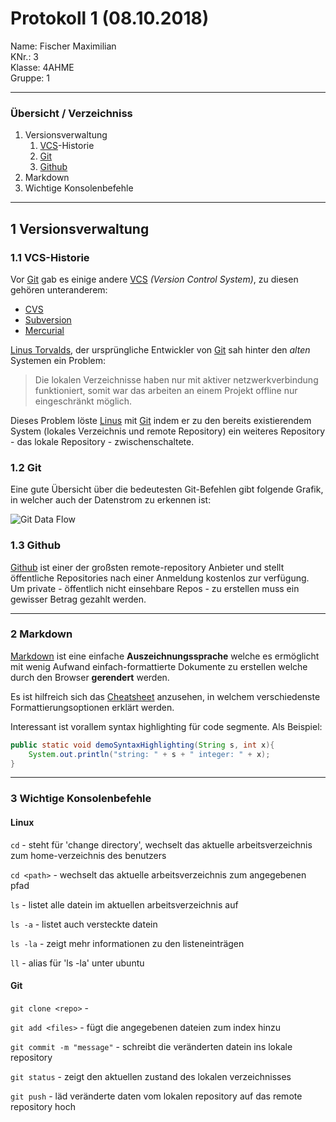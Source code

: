 # Protokoll 1 (08.10.2018)
Name: Fischer Maximilian  
KNr.: 3  
Klasse: 4AHME  
Gruppe: 1  
___
### Übersicht / Verzeichniss

1. Versionsverwaltung
    1. [VCS][vcs]-Historie
    1. [Git][git]
    1. [Github][github]
1. Markdown
1. Wichtige Konsolenbefehle 
___
## **1** Versionsverwaltung

### **1.1** VCS-Historie

Vor [Git][git] gab es einige andere [VCS][vcs] *(Version Control System)*, zu diesen gehören unteranderem:

- [CVS][cvs]
- [Subversion][subversion]
- [Mercurial][mercurial]

[Linus Torvalds][linus], der ursprüngliche Entwickler von [Git][git] sah hinter den *alten* Systemen ein Problem:
> Die lokalen Verzeichnisse haben nur mit aktiver netzwerkverbindung funktioniert, somit war das arbeiten an einem Projekt offline nur eingeschränkt möglich.

Dieses Problem löste [Linus][linus] mit [Git][git] indem er zu den bereits existierendem System (lokales Verzeichnis und remote Repository) ein weiteres Repository - das lokale Repository - zwischenschaltete.

### **1.2** Git


Eine gute Übersicht über die bedeutesten Git-Befehlen gibt folgende Grafik, in welcher auch der Datenstrom zu erkennen ist:

![Git Data Flow][gitdataflow]

### **1.3** Github
[Github][github] ist einer der großsten remote-repository Anbieter und stellt öffentliche Repositories nach einer Anmeldung kostenlos zur verfügung. Um private - öffentlich nicht einsehbare Repos - zu erstellen muss ein gewisser Betrag gezahlt werden.

___
### **2** Markdown

[Markdown][markdown] ist eine einfache **Auszeichnungssprache** welche es ermöglicht mit wenig Aufwand einfach-formattierte Dokumente zu erstellen welche durch den Browser **gerendert** werden.

Es ist hilfreich sich das [Cheatsheet][cheatsheet] anzusehen, in welchem verschiedenste Formattierungsoptionen erklärt werden. 

Interessant ist vorallem syntax highlighting für code segmente. Als Beispiel:
```java
public static void demoSyntaxHighlighting(String s, int x){
    System.out.println("string: " + s + " integer: " + x);
}
```

___
### **3** Wichtige Konsolenbefehle

#### Linux

`cd` - steht für 'change directory', wechselt das aktuelle arbeitsverzeichnis zum home-verzeichnis des benutzers  

`cd <path>` - wechselt das aktuelle arbeitsverzeichnis zum angegebenen pfad  

`ls` - listet alle datein im aktuellen arbeitsverzeichnis auf  

`ls -a` - listet auch versteckte datein  

`ls -la` - zeigt mehr informationen zu den listeneinträgen  

`ll` - alias für 'ls -la' unter ubuntu 

#### Git

`git clone <repo>` -   

`git add <files>` - fügt die angegebenen dateien zum index hinzu  

`git commit -m "message"` - schreibt die veränderten datein ins lokale repository 

`git status` - zeigt den aktuellen zustand des lokalen verzeichnisses  

`git push` - läd veränderte daten vom lokalen repository auf das remote repository hoch  


[vcs]: https://en.wikipedia.org/wiki/Version_control"
[git]: https://git-scm.com/"
[github]: https://github.com/"
[subversion]: https://de.wikipedia.org/wiki/Subversion"
[mercurial]: https://de.wikipedia.org/wiki/Mercurial"
[cvs]: https://de.wikipedia.org/wiki/Concurrent_Versions_System"
[cheatsheet]: https://github.com/adam-p/markdown-here/wiki/Markdown-Cheatsheet"
[markdown]: https://de.wikipedia.org/wiki/Markdown"
[linus]: https://de.wikipedia.org/wiki/Linus_Torvalds"

[gitdataflow]: https://i.stack.imgur.com/MgaV9.png "Git data flow"
